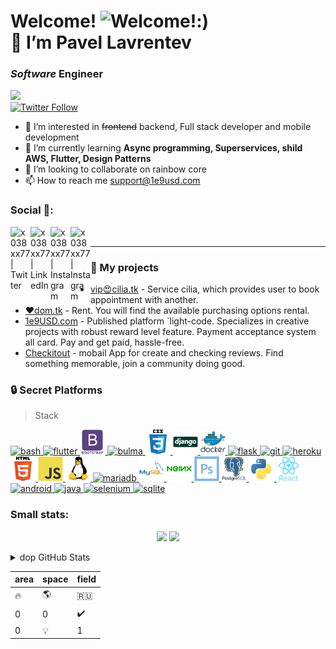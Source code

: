 # Welcome! <img alt="Welcome!" src="https://raw.githubusercontent.com/MartinHeinz/MartinHeinz/master/wave.gif" width="30px">:)<br> 💞️ I’m Pavel Lavrentev
<!-- <h1 align="center">Welcome!<img alt="Welcome!" src="https://raw.githubusercontent.com/MartinHeinz/MartinHeinz/master/wave.gif" width="30px"></h1><br> -->
 
### _Software_ Engineer
![](https://komarev.com/ghpvc/?username=x038xx77)<br>
[![Twitter Follow](https://img.shields.io/twitter/follow/Pavel_Lavrentev?color=1DA1F2&logo=twitter&style=for-the-badge)](https://twitter.com/Pavel_Lavrentev)

- 👀 I’m interested in ~~frontend~~ backend, Full stack developer and mobile development 
- 🌱 I’m currently learning __Async programming, Superservices, shild AWS, Flutter, Design Patterns__
- 👋 I’m looking to collaborate on rainbow core
- 📫 How to reach me <a href='mailto:support@1e9usd.com'>support@1e9usd.com</a></p>

### Social 📱:
[<img align="left" width="32px" alt="x038xx77 | Twitter" src="https://cdn.jsdelivr.net/npm/simple-icons@v3/icons/twitter.svg" />][twitter]
[<img align="left" alt="x038xx77 | LinkedIn" width="32px" src="https://cdn.jsdelivr.net/npm/simple-icons@v3/icons/linkedin.svg" />][linkedin]
[<img align="left" alt="x038xx77 | Instagram" width="32px" src="https://cdn.jsdelivr.net/npm/simple-icons@v3/icons/facebook.svg" />][facebook]
[<img align="left" alt="x038xx77 | Instagram" width="32px" src="https://cdn.jsdelivr.net/npm/simple-icons@v3/icons/instagram.svg" />][instagram]<br>

---
### 📕 My projects
*   [vip😍cilia.tk](https://vip😍cilia.tk) - Service cilia, which provides user to book appointment with another.
*   [❤️dom.tk](https://xn--dom-3r6a.tk/) - Rent. You will find the available purchasing options rental.
*   [1e9USD.com](https://1e9usd.com) - Published platform `light-code. Specializes in creative projects with robust reward level feature. Payment acceptance system all card. Pay and get paid, hassle-free.
*   [Checkitout](https://play.google.com/store/apps/details?id=ru.rublt.checkitout) - mobail App for create and checking reviews. Find something memorable, join a community doing good.

### 🔒 Secret Platforms

>Stack 
<p align="left"> <a href="https://www.gnu.org/software/bash/" target="_blank"> <img src="https://www.vectorlogo.zone/logos/gnu_bash/gnu_bash-icon.svg" alt="bash" width="40" height="40"/> </a>
<a href="https://flutter.dev/" target="_blank"> <img src="https://cdn.jsdelivr.net/gh/devicons/devicon/icons/flutter/flutter-original.svg" alt="flutter" width="40" height="40"/> </a> 
 <a href="https://getbootstrap.com" target="_blank"> <img src="https://raw.githubusercontent.com/devicons/devicon/master/icons/bootstrap/bootstrap-plain-wordmark.svg" alt="bootstrap" width="40" height="40"/> </a> <a href="https://bulma.io/" target="_blank"> <img src="https://raw.githubusercontent.com/gilbarbara/logos/804dc257b59e144eaca5bc6ffd16949752c6f789/logos/bulma.svg" alt="bulma" width="40" height="40"/> </a> <a href="https://www.w3schools.com/css/" target="_blank"> <img src="https://raw.githubusercontent.com/devicons/devicon/master/icons/css3/css3-original-wordmark.svg" alt="css3" width="40" height="40"/> </a> <a href="https://www.djangoproject.com/" target="_blank"> <img src="https://raw.githubusercontent.com/devicons/devicon/master/icons/django/django-original.svg" alt="django" width="40" height="40"/> </a> <a href="https://www.docker.com/" target="_blank"> <img src="https://raw.githubusercontent.com/devicons/devicon/master/icons/docker/docker-original-wordmark.svg" alt="docker" width="40" height="40"/> </a> <a href="https://flask.palletsprojects.com/" target="_blank"> <img src="https://www.vectorlogo.zone/logos/pocoo_flask/pocoo_flask-icon.svg" alt="flask" width="40" height="40"/> </a> <a href="https://git-scm.com/" target="_blank"> <img src="https://www.vectorlogo.zone/logos/git-scm/git-scm-icon.svg" alt="git" width="40" height="40"/> </a> <a href="https://heroku.com" target="_blank"> <img src="https://www.vectorlogo.zone/logos/heroku/heroku-icon.svg" alt="heroku" width="40" height="40"/> </a> <a href="https://www.w3.org/html/" target="_blank"> <img src="https://raw.githubusercontent.com/devicons/devicon/master/icons/html5/html5-original-wordmark.svg" alt="html5" width="40" height="40"/> </a> <a href="https://developer.mozilla.org/en-US/docs/Web/JavaScript" target="_blank"> <img src="https://raw.githubusercontent.com/devicons/devicon/master/icons/javascript/javascript-original.svg" alt="javascript" width="40" height="40"/> </a> <a href="https://www.linux.org/" target="_blank"> <img src="https://raw.githubusercontent.com/devicons/devicon/master/icons/linux/linux-original.svg" alt="linux" width="40" height="40"/> </a> <a href="https://mariadb.org/" target="_blank"> <img src="https://www.vectorlogo.zone/logos/mariadb/mariadb-icon.svg" alt="mariadb" width="40" height="40"/> </a> <a href="https://www.mysql.com/" target="_blank"> <img src="https://raw.githubusercontent.com/devicons/devicon/master/icons/mysql/mysql-original-wordmark.svg" alt="mysql" width="40" height="40"/> </a> <a href="https://www.nginx.com" target="_blank"> <img src="https://raw.githubusercontent.com/devicons/devicon/master/icons/nginx/nginx-original.svg" alt="nginx" width="40" height="40"/> </a> <a href="https://www.photoshop.com/en" target="_blank"> <img src="https://raw.githubusercontent.com/devicons/devicon/master/icons/photoshop/photoshop-line.svg" alt="photoshop" width="40" height="40"/> </a> <a href="https://www.postgresql.org" target="_blank"> <img src="https://raw.githubusercontent.com/devicons/devicon/master/icons/postgresql/postgresql-original-wordmark.svg" alt="postgresql" width="40" height="40"/> </a> <a href="https://www.python.org" target="_blank"> <img src="https://raw.githubusercontent.com/devicons/devicon/master/icons/python/python-original.svg" alt="python" width="40" height="40"/> </a> <a href="https://reactjs.org/" target="_blank"> <img src="https://raw.githubusercontent.com/devicons/devicon/master/icons/react/react-original-wordmark.svg" alt="react" width="40" height="40"/> </a>
 <a href="https://www.android.com" target="_blank"> <img src="https://cdn.jsdelivr.net/gh/devicons/devicon/icons/android/android-original.svg" alt="android" width="40" height="40"/> </a>
 <a href="https://www.android.com" target="_blank"> <img src="https://cdn.jsdelivr.net/gh/devicons/devicon/icons/java/java-original-wordmark.svg" alt="java" width="40" height="40"/> </a>
  <a href="https://www.selenium.dev" target="_blank"> <img src="https://raw.githubusercontent.com/detain/svg-logos/780f25886640cef088af994181646db2f6b1a3f8/svg/selenium-logo.svg" alt="selenium" width="40" height="40"/> </a> <a href="https://www.sqlite.org/" target="_blank"> <img src="https://www.vectorlogo.zone/logos/sqlite/sqlite-icon.svg" alt="sqlite" width="40" height="40"/> </a> </p>

### Small stats:

<p align='center'>
   <a href="https://github-readme-stats.vercel.app/api?username=x038xx77&show_icons=true&count_private=true"><img height=150 src="https://github-readme-stats.vercel.app/api?username=x038xx77&show_icons=true&count_private=true&theme=radical"/></a>
   <a href="https://github.com/x038xx77/github-readme-stats"><img height=150 src="https://github-readme-stats.vercel.app/api/top-langs/?username=x038xx77&layout=compact"/></a>
</p>

<details>
  <summary>dop GitHub Stats</summary>
    <a href="https://github-readme-streak-stats.herokuapp.com/?user=x038xx77"><img height=150 src="https://github-readme-streak-stats.herokuapp.com/?user=x038xx77"/></a>
</details>

area|space|field
|:----|:--|:----|
🔥|🌎|🇷🇺 
0|0|✔️
0|💡|1

[twitter]: https://twitter.com/x038xx77_
[linkedin]: https://www.linkedin.com/in/pavel-lavrentev-5a19b1202/
[instagram]: https://www.instagram.com/plavrentev2010/
[facebook]: https://www.facebook.com/x038xx77

[2]: https://www.linkedin.com/in/pavel-lavrentev-5a19b1202/
